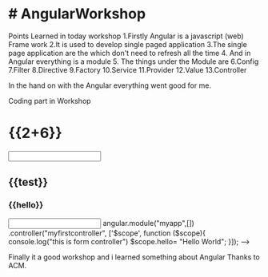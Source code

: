 <html>
<h1># AngularWorkshop</h1>
<body>

Points Learned in today workshop 
1.Firstly Angular is a javascript (web) Frame work
2.It is used to develop single paged application 
3.The single page application are the which don't need to refresh all the time 
4. And in Angular everything is a module 
5. The things under the Module are 
6.Config
7.Filter 
8.Directive
9.Factory
10.Service
11.Provider
12.Value
13.Controller

In the hand on with the Angular everything went good for me.


Coding part in Workshop
<!--->
<html>
    <head>
        <script src="https://ajax.googleapis.com/ajax/libs/angularjs/1.7.8/angular.min.js">

           </script>  
             <script src="app.js"></script>

       </Script>
    </head>
    <bod<y ng-app="myapp" ng-controller="myfirstcontroller">
        <h1>
            {{2+6}}
            </h1></t><input type="text" ng-model="test"/>
<h2>{{test}}</h2>
<h3>{{hello}}</h3>
<input type= "text"> 
    </body>
</html>


angular.module("myapp",[])
.controller("myfirstcontroller", ['$scope', function ($scope){
console.log("this is form controller")
$scope.hello= "Hello World";
}]);

-->
Finally it a good workshop and i learned something about Angular
Thanks to ACM.
</body>
</html>